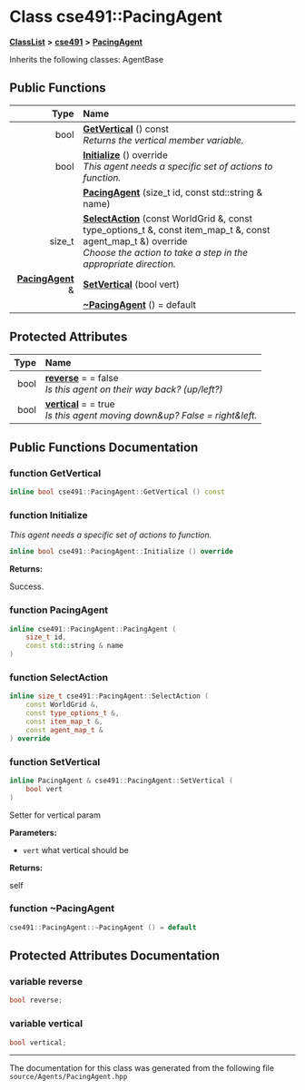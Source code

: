 

# Class cse491::PacingAgent



[**ClassList**](annotated.md) **>** [**cse491**](namespacecse491.md) **>** [**PacingAgent**](classcse491_1_1_pacing_agent.md)








Inherits the following classes: AgentBase


































## Public Functions

| Type | Name |
| ---: | :--- |
|  bool | [**GetVertical**](#function-getvertical) () const<br>_Returns the vertical member variable._  |
|  bool | [**Initialize**](#function-initialize) () override<br>_This agent needs a specific set of actions to function._  |
|   | [**PacingAgent**](#function-pacingagent) (size\_t id, const std::string & name) <br> |
|  size\_t | [**SelectAction**](#function-selectaction) (const WorldGrid &, const type\_options\_t &, const item\_map\_t &, const agent\_map\_t &) override<br>_Choose the action to take a step in the appropriate direction._  |
|  [**PacingAgent**](classcse491_1_1_pacing_agent.md) & | [**SetVertical**](#function-setvertical) (bool vert) <br> |
|   | [**~PacingAgent**](#function-pacingagent) () = default<br> |








## Protected Attributes

| Type | Name |
| ---: | :--- |
|  bool | [**reverse**](#variable-reverse)   = = false<br>_Is this agent on their way back? (up/left?)_  |
|  bool | [**vertical**](#variable-vertical)   = = true<br>_Is this agent moving down&up? False = right&left._  |




















## Public Functions Documentation




### function GetVertical 

```C++
inline bool cse491::PacingAgent::GetVertical () const
```






### function Initialize 

_This agent needs a specific set of actions to function._ 
```C++
inline bool cse491::PacingAgent::Initialize () override
```





**Returns:**

Success. 





        



### function PacingAgent 

```C++
inline cse491::PacingAgent::PacingAgent (
    size_t id,
    const std::string & name
) 
```






### function SelectAction 

```C++
inline size_t cse491::PacingAgent::SelectAction (
    const WorldGrid &,
    const type_options_t &,
    const item_map_t &,
    const agent_map_t &
) override
```






### function SetVertical 


```C++
inline PacingAgent & cse491::PacingAgent::SetVertical (
    bool vert
) 
```



Setter for vertical param 

**Parameters:**


* `vert` what vertical should be 



**Returns:**

self 





        



### function ~PacingAgent 

```C++
cse491::PacingAgent::~PacingAgent () = default
```



## Protected Attributes Documentation




### variable reverse 

```C++
bool reverse;
```






### variable vertical 

```C++
bool vertical;
```




------------------------------
The documentation for this class was generated from the following file `source/Agents/PacingAgent.hpp`

